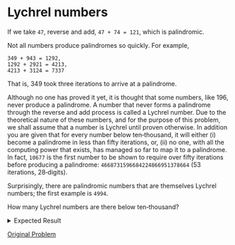 # Lychrel numbers

If we take `47`, reverse and add, `47 + 74 = 121`, which is palindromic.

Not all numbers produce palindromes so quickly. For example,

```
349 + 943 = 1292,
1292 + 2921 = 4213,
4213 + 3124 = 7337
```

That is, 349 took three iterations to arrive at a palindrome.

Although no one has proved it yet, it is thought that some numbers, like 196, never produce a palindrome. A number that never forms a palindrome through the reverse and add process is called a Lychrel number. Due to the theoretical nature of these numbers, and for the purpose of this problem, we shall assume that a number is Lychrel until proven otherwise. In addition you are given that for every number below ten‐thousand, it will either (i) become a palindrome in less than fifty iterations, or, (ii) no one, with all the computing power that exists, has managed so far to map it to a palindrome. In fact, `10677` is the first number to be shown to require over fifty iterations before producing a palindrome: `4668731596684224866951378664` (53 iterations, 28‐digits).	

Surprisingly, there are palindromic numbers that are themselves Lychrel numbers; the first example is `4994`.

How many Lychrel numbers are there below ten‐thousand?

<details> 
<summary>Expected Result</summary>
```
```
</details>

[Original Problem](https://projecteuler.net/problem=55)

